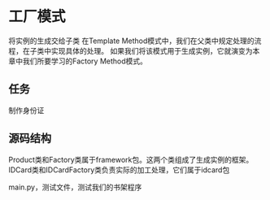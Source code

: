 # 工厂模式

将实例的生成交给子类
在Template Method模式中，我们在父类中规定处理的流程，在子类中实现具体的处理。
如果我们将该模式用于生成实例，它就演变为本章中我们所要学习的Factory Method模式。

## 任务

制作身份证

## 源码结构

Product类和Factory类属于framework包。这两个类组成了生成实例的框架。
IDCard类和IDCardFactory类负责实际的加工处理，它们属于idcard包

main.py，测试文件，测试我们的书架程序